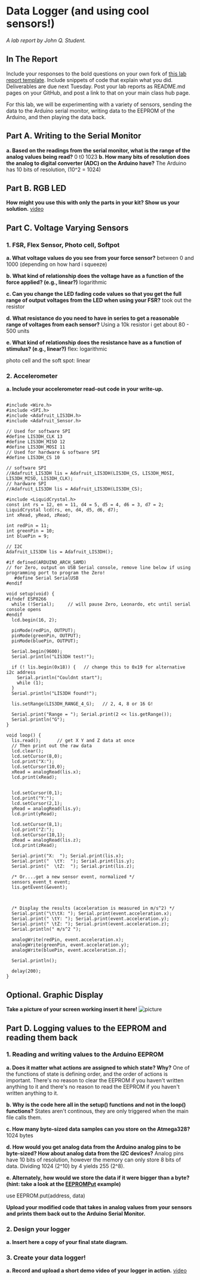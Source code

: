 # Data Logger (and using cool sensors!)

*A lab report by John Q. Student.*

## In The Report

Include your responses to the bold questions on your own fork of [this lab report template](https://github.com/FAR-Lab/IDD-Fa18-Lab2). Include snippets of code that explain what you did. Deliverables are due next Tuesday. Post your lab reports as README.md pages on your GitHub, and post a link to that on your main class hub page.

For this lab, we will be experimenting with a variety of sensors, sending the data to the Arduino serial monitor, writing data to the EEPROM of the Arduino, and then playing the data back.

## Part A.  Writing to the Serial Monitor
 
**a. Based on the readings from the serial monitor, what is the range of the analog values being read?**
 0 t0 1023
**b. How many bits of resolution does the analog to digital converter (ADC) on the Arduino have?**
The Arduino has 10 bits of resolution, (10^2 = 1024) 
## Part B. RGB LED

**How might you use this with only the parts in your kit? Show us your solution.**
[video](https://youtu.be/uUVARGv0774)

## Part C. Voltage Varying Sensors 
 
### 1. FSR, Flex Sensor, Photo cell, Softpot

**a. What voltage values do you see from your force sensor?**
between 0 and 1000 (depending on how hard i squeeze)

**b. What kind of relationship does the voltage have as a function of the force applied? (e.g., linear?)**
logarithmic

**c. Can you change the LED fading code values so that you get the full range of output voltages from the LED when using your FSR?**
took out the resistor

**d. What resistance do you need to have in series to get a reasonable range of voltages from each sensor?**
Using a 10k resistor i get about 80 - 500 units




**e. What kind of relationship does the resistance have as a function of stimulus? (e.g., linear?)**
flex: logarithmic

photo cell and the soft spot: linear


### 2. Accelerometer
 
**a. Include your accelerometer read-out code in your write-up.**
```// Basic demo for accelerometer readings from Adafruit LIS3DH

#include <Wire.h>
#include <SPI.h>
#include <Adafruit_LIS3DH.h>
#include <Adafruit_Sensor.h>

// Used for software SPI
#define LIS3DH_CLK 13
#define LIS3DH_MISO 12
#define LIS3DH_MOSI 11
// Used for hardware & software SPI
#define LIS3DH_CS 10

// software SPI
//Adafruit_LIS3DH lis = Adafruit_LIS3DH(LIS3DH_CS, LIS3DH_MOSI, LIS3DH_MISO, LIS3DH_CLK);
// hardware SPI
//Adafruit_LIS3DH lis = Adafruit_LIS3DH(LIS3DH_CS);

#include <LiquidCrystal.h>
const int rs = 12, en = 11, d4 = 5, d5 = 4, d6 = 3, d7 = 2;
LiquidCrystal lcd(rs, en, d4, d5, d6, d7);
int xRead, yRead, zRead;

int redPin = 11;
int greenPin = 10;
int bluePin = 9;

// I2C
Adafruit_LIS3DH lis = Adafruit_LIS3DH();

#if defined(ARDUINO_ARCH_SAMD)
// for Zero, output on USB Serial console, remove line below if using programming port to program the Zero!
   #define Serial SerialUSB
#endif

void setup(void) {
#ifndef ESP8266
  while (!Serial);     // will pause Zero, Leonardo, etc until serial console opens
#endif
  lcd.begin(16, 2);
  
  pinMode(redPin, OUTPUT);
  pinMode(greenPin, OUTPUT);
  pinMode(bluePin, OUTPUT); 
  
  Serial.begin(9600);
  Serial.println("LIS3DH test!");
  
  if (! lis.begin(0x18)) {   // change this to 0x19 for alternative i2c address
    Serial.println("Couldnt start");
    while (1);
  }
  Serial.println("LIS3DH found!");
  
  lis.setRange(LIS3DH_RANGE_4_G);   // 2, 4, 8 or 16 G!
  
  Serial.print("Range = "); Serial.print(2 << lis.getRange());  
  Serial.println("G");
}

void loop() {
  lis.read();      // get X Y and Z data at once
  // Then print out the raw data
  lcd.clear();
  lcd.setCursor(8,0);
  lcd.print("X:");
  lcd.setCursor(10,0);
  xRead = analogRead(lis.x);
  lcd.print(xRead);

  
  lcd.setCursor(0,1);
  lcd.print("Y:");
  lcd.setCursor(2,1);
  yRead = analogRead(lis.y);
  lcd.print(yRead);
  
  lcd.setCursor(8,1);
  lcd.print("Z:");
  lcd.setCursor(10,1);
  zRead = analogRead(lis.z);
  lcd.print(zRead);
  
  Serial.print("X:  "); Serial.print(lis.x); 
  Serial.print("  \tY:  "); Serial.print(lis.y); 
  Serial.print("  \tZ:  "); Serial.print(lis.z); 

  /* Or....get a new sensor event, normalized */ 
  sensors_event_t event; 
  lis.getEvent(&event);

  
  
  /* Display the results (acceleration is measured in m/s^2) */
  Serial.print("\t\tX: "); Serial.print(event.acceleration.x);
  Serial.print(" \tY: "); Serial.print(event.acceleration.y); 
  Serial.print(" \tZ: "); Serial.print(event.acceleration.z); 
  Serial.println(" m/s^2 ");

  analogWrite(redPin, event.acceleration.x);
  analogWrite(greenPin, event.acceleration.y);
  analogWrite(bluePin, event.acceleration.z);  

  Serial.println();
 
  delay(200); 
}
```

## Optional. Graphic Display

**Take a picture of your screen working insert it here!**
![picture](https://github.com/ziggydale45/IDD-Fa19-Lab3/blob/master/IMG_0438.JPG)
## Part D. Logging values to the EEPROM and reading them back
 
### 1. Reading and writing values to the Arduino EEPROM

**a. Does it matter what actions are assigned to which state? Why?**
One of the functions of state is defining order, and the order of actions is important. There's no reason to clear the EEPROM if you haven't written anything to it and there's no reason to read the EEPROM if you haven't written anything to it. 

**b. Why is the code here all in the setup() functions and not in the loop() functions?**
States aren't continous, they are only triggered when the main file calls them.

**c. How many byte-sized data samples can you store on the Atmega328?**
1024 bytes

**d. How would you get analog data from the Arduino analog pins to be byte-sized? How about analog data from the I2C devices?**
Analog pins have 10 bits of resolution, however the memory can only store 8 bits of data. Dividing 1024 (2^10) by 4 yields 255  (2^8).

**e. Alternately, how would we store the data if it were bigger than a byte? (hint: take a look at the [EEPROMPut](https://www.arduino.cc/en/Reference/EEPROMPut) example)**

use EEPROM.put(address, data)

**Upload your modified code that takes in analog values from your sensors and prints them back out to the Arduino Serial Monitor.**

### 2. Design your logger
 
**a. Insert here a copy of your final state diagram.**

### 3. Create your data logger!
 
**a. Record and upload a short demo video of your logger in action.**
[video](https://www.youtube.com/watch?v=IWjhUn7afD8)
